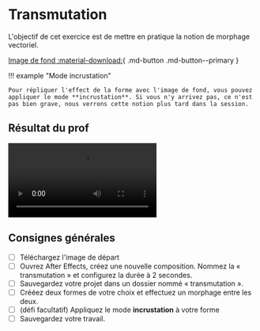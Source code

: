 # Transmutation

L'objectif de cet exercice est de mettre en pratique la notion de morphage vectoriel.

[Image de fond :material-download:](./bg.jpg){ .md-button .md-button--primary }

!!! example "Mode incrustation"

    Pour répliquer l'effect de la forme avec l'image de fond, vous pouvez appliquer le mode **incrustation**. Si vous n'y arrivez pas, ce n'est pas bien grave, nous verrons cette notion plus tard dans la session.

## Résultat du prof

![type:video](./transmutation.mp4) 

## Consignes générales

- [ ] Téléchargez l'image de départ
- [ ] Ouvrez After Effects, créez une nouvelle composition. Nommez la « transmutation » et configurez la durée à 2 secondes. 
- [ ] Sauvegardez votre projet dans un dossier nommé « transmutation ».
- [ ] Crééez deux formes de votre choix et effectuez un morphage entre les deux.
- [ ] (défi facultatif) Appliquez le mode **incrustation** à votre forme
- [ ] Sauvegardez votre travail.